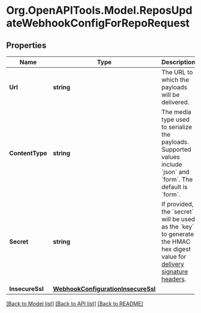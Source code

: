 # Org.OpenAPITools.Model.ReposUpdateWebhookConfigForRepoRequest

## Properties

Name | Type | Description | Notes
------------ | ------------- | ------------- | -------------
**Url** | **string** | The URL to which the payloads will be delivered. | [optional] 
**ContentType** | **string** | The media type used to serialize the payloads. Supported values include &#x60;json&#x60; and &#x60;form&#x60;. The default is &#x60;form&#x60;. | [optional] 
**Secret** | **string** | If provided, the &#x60;secret&#x60; will be used as the &#x60;key&#x60; to generate the HMAC hex digest value for [delivery signature headers](https://docs.github.com/webhooks/event-payloads/#delivery-headers). | [optional] 
**InsecureSsl** | [**WebhookConfigurationInsecureSsl**](WebhookConfigurationInsecureSsl.md) |  | [optional] 

[[Back to Model list]](../README.md#documentation-for-models) [[Back to API list]](../README.md#documentation-for-api-endpoints) [[Back to README]](../README.md)

